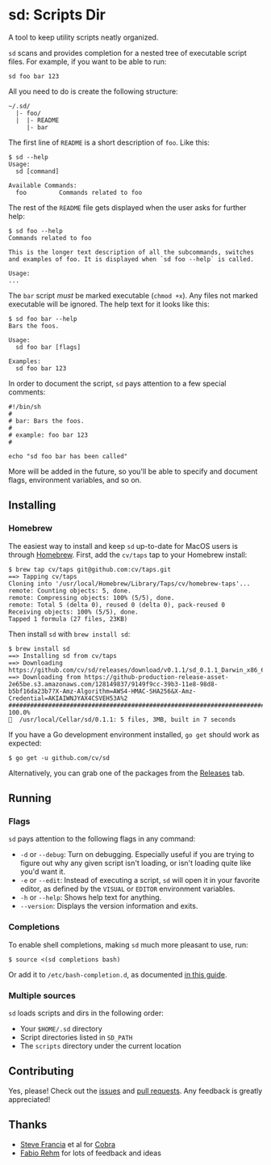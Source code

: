 # sd: Scripts Dir

A tool to keep utility scripts neatly organized.

`sd` scans and provides completion for a nested tree of executable script files. For example, if you want to be able to run:

```shell
sd foo bar 123
```

All you need to do is create the following structure:

```
~/.sd/
  |- foo/
  |  |- README
     |- bar
```

The first line of `README` is a short description of `foo`. Like this:

```
$ sd --help
Usage:
  sd [command]

Available Commands:
  foo         Commands related to foo
```

The rest of the `README` file gets displayed when the user asks for further help:

```
$ sd foo --help
Commands related to foo

This is the longer text description of all the subcommands, switches
and examples of foo. It is displayed when `sd foo --help` is called.

Usage:
...
```

The `bar` script *must* be marked executable (`chmod +x`). Any files not marked executable will be ignored. The help text for it looks like this:

```
$ sd foo bar --help
Bars the foos.

Usage:
  sd foo bar [flags]

Examples:
  sd foo bar 123
```

In order to document the script, `sd` pays attention to a few special comments:

```shell
#!/bin/sh
#
# bar: Bars the foos.
#
# example: foo bar 123
#

echo "sd foo bar has been called"
```

More will be added in the future, so you'll be able to specify and document flags, environment variables, and so on.

## Installing

### Homebrew

The easiest way to install and keep `sd` up-to-date for MacOS users is through [Homebrew](https://brew.sh). First, add the `cv/taps` tap to your Homebrew install:

```
$ brew tap cv/taps git@github.com:cv/taps.git
==> Tapping cv/taps
Cloning into '/usr/local/Homebrew/Library/Taps/cv/homebrew-taps'...
remote: Counting objects: 5, done.
remote: Compressing objects: 100% (5/5), done.
remote: Total 5 (delta 0), reused 0 (delta 0), pack-reused 0
Receiving objects: 100% (5/5), done.
Tapped 1 formula (27 files, 23KB)
```

Then install `sd` with `brew install sd`:

```
$ brew install sd
==> Installing sd from cv/taps
==> Downloading https://github.com/cv/sd/releases/download/v0.1.1/sd_0.1.1_Darwin_x86_64.tar.gz
==> Downloading from https://github-production-release-asset-2e65be.s3.amazonaws.com/128149837/9149f9cc-39b3-11e8-98d8-b5bf16da23b7?X-Amz-Algorithm=AWS4-HMAC-SHA256&X-Amz-Credential=AKIAIWNJYAX4CSVEH53A%2
######################################################################## 100.0%
🍺  /usr/local/Cellar/sd/0.1.1: 5 files, 3MB, built in 7 seconds
```

If you have a Go development environment installed, `go get` should work as expected:

```shell
$ go get -u github.com/cv/sd
```

Alternatively, you can grab one of the packages from the [Releases](https://github.com/cv/sd/releases) tab.

## Running

### Flags

`sd` pays attention to the following flags in any command:

* `-d` or `--debug`: Turn on debugging. Especially useful if you are trying to figure out why any given script isn't loading, or isn't loading quite like you'd want it.
* `-e` or `--edit`: Instead of executing a script, `sd` will open it in your favorite editor, as defined by the `VISUAL` or `EDITOR` environment variables.
* `-h` or `--help`: Shows help text for anything.
* `--version`: Displays the version information and exits.

### Completions

To enable shell completions, making `sd` much more pleasant to use, run:

```shell
$ source <(sd completions bash)
```

Or add it to `/etc/bash-completion.d`, as documented [in this guide](https://debian-administration.org/article/316/An_introduction_to_bash_completion_part_1).

### Multiple sources

`sd` loads scripts and dirs in the following order:

- Your `$HOME/.sd` directory
- Script directories listed in `SD_PATH`
- The `scripts` directory under the current location

## Contributing

Yes, please! Check out the [issues](https://github.com/cv/sd/issues) and [pull requests](https://github.com/cv/sd/pulls). Any feedback is greatly appreciated!

## Thanks

- [Steve Francia](https://github.com/spf13) et al for [Cobra](https://github.com/spf13/cobra)
- [Fabio Rehm](https://github.com/fgrehm) for lots of feedback and ideas

